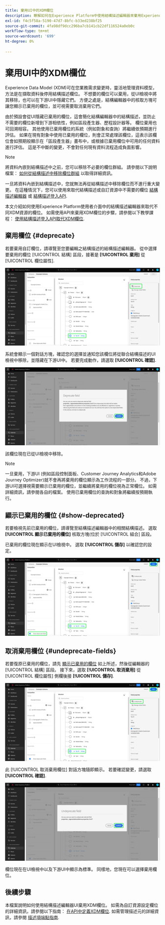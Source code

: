 ```yaml
---
title: 棄用UI中的XDM欄位
description: 瞭解如何在Experience Platform中使用結構描述編輯器來棄用Experience Data Model (XDM)欄位。
exl-id: f4c5f58a-5190-47d7-8bfc-b33ed238bf25
source-git-commit: 4fa98df9dcc296ba7cb141cb22df116524a0eb0c
workflow-type: tm+mt
source-wordcount: '699'
ht-degree: 0%

---
```


# 棄用UI中的XDM欄位

Experience Data Model (XDM)可在您業務需求變更時，靈活地管理資料模型，方法是在擷取資料後停用結構描述欄位。 不想要的欄位可以棄用，從UI檢視中將其移除，也可以在下游UI中隱藏它們。 方便之處是，結構編輯器中的核取方塊可讓您顯示已棄用的欄位，並可視需要取消棄用它們。

由於預設會從UI隱藏已棄用的欄位，這會簡化結構編輯器中的結構描述，並防止不需要的欄位新增到下游相依性，例如區段產生器、歷程設計器等。 欄位棄用也可回溯相容。 其他使用已棄用欄位的系統（例如對象和查詢）將繼續依預期進行評估。 如果在現有對象中使用已棄用的欄位，則會正常處理該欄位，這表示該欄位會如預期般顯示在「區段產生器」畫布中，或根據已棄用欄位中可用的任何資料進行評估。 這是不中斷的變更，不會對任何現有資料流程造成負面影響。

>[!NOTE]
>
>將資料內嵌到結構描述中之前，您可以移除不必要的欄位群組。 請參閱以下說明檔案： [如何從結構描述中移除欄位群組](../ui/resources/schemas.md#remove-fields) 以取得詳細資訊。

一旦將資料內嵌到結構描述中，您就無法再從結構描述中移除欄位而不進行重大變更。 在這種情況下，您可以使用來取代結構描述或自訂資源中不需要的欄位 [結構描述編輯器](./create-schema-ui.md) 或 [結構描述登入API](https://developer.adobe.com/experience-platform-apis/references/schema-registry/).

本文介紹如何使用Experience Platform使用者介面中的結構描述編輯器來取代不同XDM資源的欄位。 如需使用API來棄用XDM欄位的步驟，請參閱以下教學課程： [使用結構描述登入API取代XDM欄位](./field-deprecation-api.md).

## 棄用欄位 {#deprecate}

若要棄用自訂欄位，請導覽至您要編輯之結構描述的結構描述編輯器。 從中選擇要棄用的欄位 [!UICONTROL 結構] 區段，接著是 **[!UICONTROL 棄用]** 從 [!UICONTROL 欄位屬性].

![結構描述編輯器，已選取欄位並反白顯示「棄用」。](../images/tutorials/field-deprecation/deprecate-single-field.png)

系統會顯示一個對話方塊，確認您的選擇並通知您該欄位將從聯合結構描述的UI檢視中移除，並隱藏在下游UI中。 若要完成動作，請選取 **[!UICONTROL 確認]**.

![「棄用」欄位對話方塊中的「確認」會反白顯示。](../images/tutorials/field-deprecation/deprecate-field-dialog.png)

該欄位現在已從UI檢視中移除。

>[!NOTE]
>
>一旦棄用，下游UI (例如區段控制面板、Customer Journey Analytics和Adobe Journey Optimizer)就不會再將棄用的欄位顯示為工作流程的一部分。 不過，下游UI可選擇視需要顯示已棄用的欄位，並繼續將棄用的欄位視為正常欄位。 如需詳細資訊，請參閱各自的檔案。 使用已棄用欄位的查詢和對象將繼續按預期執行。

## 顯示已棄用的欄位 {#show-deprecated}

若要檢視先前已棄用的欄位，請導覽至結構描述編輯器中的相關結構描述。 選取 **[!UICONTROL 顯示已棄用的欄位]** 核取方塊(位於 [!UICONTROL 組合] 區段。

已棄用的欄位現在顯示在UI檢視中。 選取 **[!UICONTROL 儲存]** 以確認您的設定。

![結構描述編輯器已選取欄位，反白顯示已棄用的欄位和儲存。](../images/tutorials/field-deprecation/show-deprecated-fields.png)

## 取消棄用欄位 {#undeprecate-fields}

若要復原已棄用的欄位，請先 [顯示已棄用的欄位](#show-deprecated) 如上所述，然後從編輯器的 [!UICONTROL 結構] 區段。 接下來，選取 **[!UICONTROL 取消棄用]** 從 [!UICONTROL 欄位屬性] 側欄後接 **[!UICONTROL 儲存]**.

![結構描述編輯器，反白顯示「已棄用」欄位、「取消棄用」和「儲存」。](../images/tutorials/field-deprecation/undeprecate-single-field.png)

此 [!UICONTROL 取消棄用欄位] 對話方塊隨即顯示。 若要確認變更，請選取 **[!UICONTROL 確認]**.

![此 [!UICONTROL 取消棄用欄位] 對話方塊中的「確認」會反白顯示。](../images/tutorials/field-deprecation/undeprecate-field-dialog.png)

欄位現在在UI檢視中以及下游UI中顯示為標準。 同樣地，您現在可以選擇棄用欄位。

## 後續步驟

本檔案說明如何使用結構描述編輯器UI棄用XDM欄位。 如需為自訂資源設定欄位的詳細資訊，請參閱以下指南： [在API中定義XDM欄位](./custom-fields-api.md). 如需管理描述元的詳細資訊，請參閱 [描述項端點指南](../api/descriptors.md).
